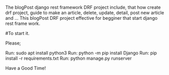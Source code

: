 The blogPost django rest framework DRF project include, that how create drf project, guide to make an article, delete, update, detail, post new article and ...
This blogPost DRF project effective for begginer that start django rest frame work.

#To start it.

Please;

Run: sudo apt install python3
Run: python -m pip install Django
Run: pip install -r requirements.txt
Run: python manage.py runserver

Have a Good Time!
